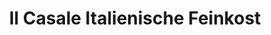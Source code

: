 ---
title: "Il Casale Italienische Feinkost"
url: /hattersheim-am-main/il-casale-italienische-feinkost/
shop: Supermarkt
---